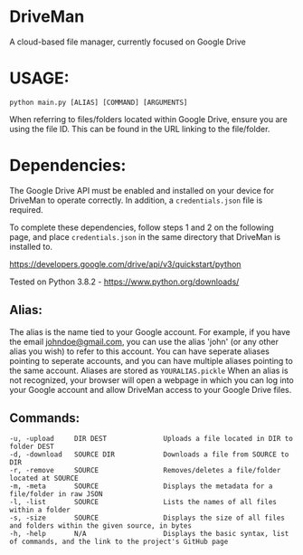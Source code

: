 # DriveMan
A cloud-based file manager, currently focused on Google Drive

# USAGE:
  `python main.py [ALIAS] [COMMAND] [ARGUMENTS]`

When referring to files/folders located within Google Drive, ensure you are using the file ID. This can be found in the URL linking to the file/folder.

# Dependencies:
The Google Drive API must be enabled and installed on your device for DriveMan to operate correctly. In addition, a `credentials.json` file is required.

To complete these dependencies, follow steps 1 and 2 on the following page, and place `credentials.json` in the same directory that DriveMan is installed to.

https://developers.google.com/drive/api/v3/quickstart/python

Tested on Python 3.8.2 - https://www.python.org/downloads/

## Alias:
 The alias is the name tied to your Google account.
 For example, if you have the email johndoe@gmail.com, you can use the alias 'john' (or any other alias you wish) to refer to this account.
 You can have seperate aliases pointing to seperate accounts, and you can have multiple aliases pointing to the same account.
 Aliases are stored as `YOURALIAS.pickle`
 When an alias is not recognized, your browser will open a webpage in which you can log into your Google account and allow DriveMan access to your Google Drive files.
 
## Commands:
    -u, -upload     DIR DEST              Uploads a file located in DIR to folder DEST
    -d, -download   SOURCE DIR            Downloads a file from SOURCE to DIR
    -r, -remove     SOURCE                Removes/deletes a file/folder located at SOURCE
    -m, -meta       SOURCE                Displays the metadata for a file/folder in raw JSON
    -l, -list       SOURCE                Lists the names of all files within a folder
    -s, -size       SOURCE                Displays the size of all files and folders within the given source, in bytes
    -h, -help       N/A                   Displays the basic syntax, list of commands, and the link to the project's GitHub page
 
